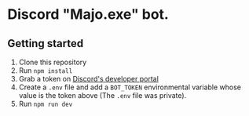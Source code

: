 ﻿# Discord "Majo.exe" bot.

## Getting started

1. Clone this repository
2. Run `npm install`
3. Grab a token on [Discord's developer portal](https://discordapp.com/developers/applications)
4. Create a `.env` file and add a `BOT_TOKEN` environmental variable whose value is the token above (The `.env` file was private).
5. Run `npm run dev`